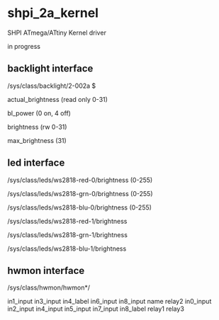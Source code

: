 # shpi_2a_kernel
SHPI ATmega/ATtiny Kernel driver


in progress


## backlight interface

/sys/class/backlight/2-002a $

actual_brightness   (read only 0-31)

bl_power            (0 on, 4 off)

brightness          (rw 0-31)

max_brightness      (31)


## led interface

/sys/class/leds/ws2818-red-0/brightness (0-255)

/sys/class/leds/ws2818-grn-0/brightness (0-255)

/sys/class/leds/ws2818-blu-0/brightness (0-255) 

/sys/class/leds/ws2818-red-1/brightness

/sys/class/leds/ws2818-grn-1/brightness

/sys/class/leds/ws2818-blu-1/brightness


## hwmon interface

/sys/class/hwmon/hwmon*/

in1_input  in3_input  in4_label  in6_input  in8_input  name	   relay2
in0_input  in2_input  in4_input  in5_input  in7_input  in8_label  relay1  relay3


